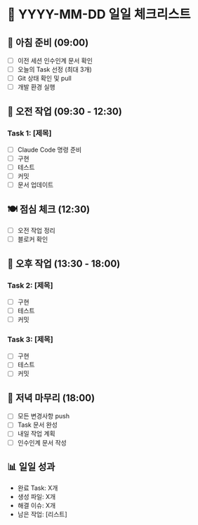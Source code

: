 # 📅 YYYY-MM-DD 일일 체크리스트

## 🌅 아침 준비 (09:00)
- [ ] 이전 세션 인수인계 문서 확인
- [ ] 오늘의 Task 선정 (최대 3개)
- [ ] Git 상태 확인 및 pull
- [ ] 개발 환경 실행

## 💼 오전 작업 (09:30 - 12:30)
### Task 1: [제목]
- [ ] Claude Code 명령 준비
- [ ] 구현
- [ ] 테스트
- [ ] 커밋
- [ ] 문서 업데이트

## 🍽️ 점심 체크 (12:30)
- [ ] 오전 작업 정리
- [ ] 블로커 확인

## 💼 오후 작업 (13:30 - 18:00)
### Task 2: [제목]
- [ ] 구현
- [ ] 테스트
- [ ] 커밋

### Task 3: [제목]
- [ ] 구현
- [ ] 테스트
- [ ] 커밋

## 🌙 저녁 마무리 (18:00)
- [ ] 모든 변경사항 push
- [ ] Task 문서 완성
- [ ] 내일 작업 계획
- [ ] 인수인계 문서 작성

## 📊 일일 성과
- 완료 Task: X개
- 생성 파일: X개
- 해결 이슈: X개
- 남은 작업: [리스트]